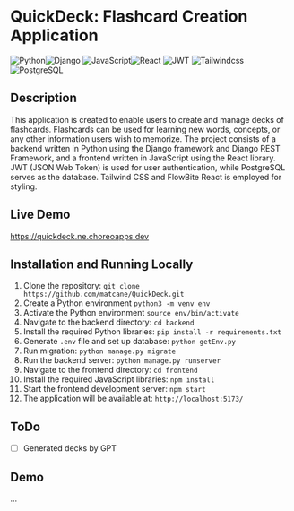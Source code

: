 # QuickDeck: Flashcard Creation Application 
![Python](https://img.shields.io/badge/Python-3776AB?style=for-the-badge&logo=python&logoColor=white)![Django](https://img.shields.io/badge/Django-092E20?style=for-the-badge&logo=django&logoColor=white)
![JavaScript](https://img.shields.io/badge/JavaScript-F7DF1E?style=for-the-badge&logo=JavaScript&logoColor=white)![React](https://img.shields.io/badge/React-20232A?style=for-the-badge&logo=react&logoColor=61DAFB)
![JWT](https://img.shields.io/badge/json%20web%20tokens-323330?style=for-the-badge&logo=json-web-tokens&logoColor=pink)
![Tailwindcss](https://img.shields.io/badge/Tailwind_CSS-38B2AC?style=for-the-badge&logo=tailwind-css&logoColor=white)
![PostgreSQL](https://img.shields.io/badge/PostgreSQL-316192?style=for-the-badge&logo=postgresql&logoColor=white)
## Description
This application is created to enable users to create and manage decks of flashcards. Flashcards can be used for learning new words, concepts, or any other information users wish to memorize. The project consists of a backend written in Python using the Django framework and Django REST Framework, and a frontend written in JavaScript using the React library. JWT (JSON Web Token) is used for user authentication, while PostgreSQL serves as the database. Tailwind CSS and FlowBite React is employed for styling.

## Live Demo
https://quickdeck.ne.choreoapps.dev

## Installation and Running Locally
1. Clone the repository: `git clone https://github.com/matcane/QuickDeck.git`
2. Create a Python environment `python3 -m venv env`
3. Activate the Python environment `source env/bin/activate`
4. Navigate to the backend directory: `cd backend`
5. Install the required Python libraries: `pip install -r requirements.txt`
6. Generate `.env` file and set up database: `python getEnv.py`
7. Run migration: `python manage.py migrate`
8. Run the backend server: `python manage.py runserver`
9. Navigate to the frontend directory: `cd frontend`
10. Install the required JavaScript libraries: `npm install`
11. Start the frontend development server: `npm start`
12. The application will be available at: `http://localhost:5173/`

## ToDo
- [ ] Generated decks by GPT

## Demo

...